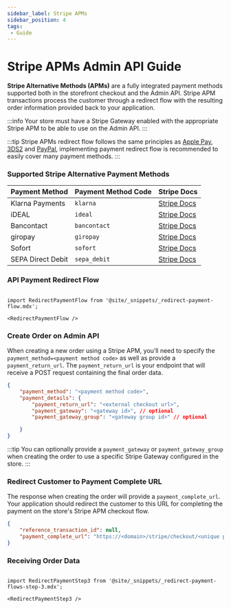 ```yaml
---
sidebar_label: Stripe APMs
sidebar_position: 4
tags:
 - Guide
---
```

# Stripe APMs Admin API Guide

**Stripe Alternative Methods (APMs)** are a fully integrated payment methods supported both in the storefront checkout and the Admin API. Stripe APM transactions process the customer through a redirect flow with the resulting order information provided back to your application.


:::info
Your store must have a Stripe Gateway enabled with the appropriate Stripe APM to be able to use on the Admin API.
:::

:::tip
Stripe APMs redirect flow follows the same principles as [Apple Pay](/api/admin/guides/apple-pay.md), [3DS2](/api/admin/guides/3ds2.md) and [PayPal](/api/admin/guides/paypal.md), implementing payment redirect flow is recommended to easily cover many payment methods.
:::

### Supported Stripe Alternative Payment Methods

| Payment Method | Payment Method Code | Stripe Docs |
| ---- | ---- | ---- |
| Klarna Payments | `klarna` | [Stripe Docs](https://stripe.com/docs/payments/klarna) |
| iDEAL | `ideal` | [Stripe Docs](https://stripe.com/docs/payments/ideal) |
| Bancontact | `bancontact` | [Stripe Docs](https://stripe.com/docs/payments/bancontact) |
| giropay | `giropay` | [Stripe Docs](https://stripe.com/docs/payments/giropay) |
| Sofort | `sofort` | [Stripe Docs](https://stripe.com/docs/payments/sofort) |
| SEPA Direct Debit | `sepa_debit` | [Stripe Docs](https://stripe.com/docs/payments/sepa-debit) |

### API Payment Redirect Flow

```mdx-code-block

import RedirectPaymentFlow from '@site/_snippets/_redirect-payment-flow.mdx';

<RedirectPaymentFlow />

```


### Create Order on Admin API

When creating a new order using a Stripe APM, you’ll need to specify the `payment_method=<payment method code>` as well as provide a `payment_return_url`. The `payment_return_url` is your endpoint that will receive a POST request containing the final order data.

```json title="Payment Details for Order with Stripe APMs"
{
    "payment_method": "<payment method code>",
    "payment_details": {
        "payment_return_url": "<external checkout url>",
        "payment_gateway": "<gateway id>", // optional
        "payment_gateway_group": "<gateway group id>" // optional

    }
}
```
:::tip
You can optionally provide a `payment_gateway` or `payment_gateway_group` when creating the order to use a specific Stripe Gateway configured in the store.
:::

### Redirect Customer to Payment Complete URL
The response when creating the order will provide a `payment_complete_url`. Your application should redirect the customer to this URL for completing the payment on the store's Stripe APM checkout flow.

```json title="Response with Payment Complete URL"
{
    "reference_transaction_id": null,
    "payment_complete_url": "https://<domain>/stripe/checkout/<unique payment id>/"
}
```

### Receiving Order Data
```mdx-code-block

import RedirectPaymentStep3 from '@site/_snippets/_redirect-payment-flows-step-3.mdx';

<RedirectPaymentStep3 />

```
